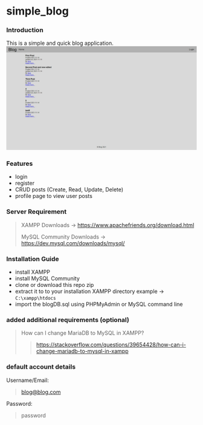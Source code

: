 # simple_blog

### Introduction
This is a simple and quick blog application.
<img src="intro.jpeg" /> 

### Features
- login
- register
- CRUD posts (Create, Read, Update, Delete)
- profile page to view user posts

### Server Requirement
> XAMPP Downloads -> https://www.apachefriends.org/download.html
> 
>MySQL Community Downloads -> https://dev.mysql.com/downloads/mysql/
>

### Installation Guide
- install XAMPP
- install MySQL Community
- clone or download this repo zip
- extract it to to your installation XAMPP directory example -> `C:\xampp\htdocs`
- import the blogDB.sql using PHPMyAdmin or MySQL command line

### added additional requirements (optional)
> How can I change MariaDB to MySQL in XAMPP? 
>
>>https://stackoverflow.com/questions/39654428/how-can-i-change-mariadb-to-mysql-in-xampp

### default account details
Username/Email:
> blog@blog.com
>
Password:
>password
>
